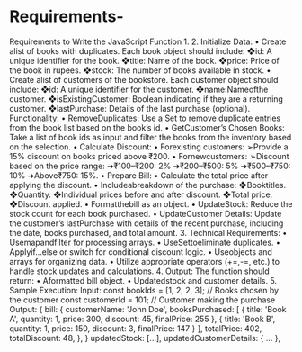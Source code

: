 # Requirements-
Requirements to Write the JavaScript Function
 1.
 2.
 Initialize Data:
 • Create alist of books with duplicates. Each book object
 should include:
 ❖id: A unique identifier for the book.
 ❖title: Name of the book.
 ❖price: Price of the book in rupees.
 ❖stock: The number of books available in stock.
 • Create alist of customers of the bookstore. Each customer
 object should include:
 ❖id: A unique identifier for the customer.
 ❖name:Nameofthe customer.
 ❖isExistingCustomer: Boolean indicating if they are a
 returning customer.
 ❖lastPurchase: Details of the last purchase (optional).
 Functionality:
 • RemoveDuplicates:
 Use a Set to remove duplicate entries from the book list based on the
 book’s id.
 • GetCustomer’s Chosen Books:
 Take a list of book ids as input and filter the books from the inventory
 based on the selection.
• Calculate Discount:
 • Forexisting customers:
 ➢Provide a 15% discount on books priced above ₹200.
 • Fornewcustomers:
 ➢Discount based on the price range:
 ➔₹100–₹200: 2%
 ➔₹200–₹500: 5%
 ➔₹500–₹750: 10%
 ➔Above₹750: 15%.
 • Prepare Bill:
 • Calculate the total price after applying the discount.
 • Includeabreakdown of the purchase:
 ❖Booktitles.
 ❖Quantity.
 ❖Individual prices before and after discount.
 ❖Total price.
 ❖Discount applied.
 • Formatthebill as an object.
 • UpdateStock:
 Reduce the stock count for each book purchased.
 • UpdateCustomer Details:
 Update the customer’s lastPurchase with details of the recent purchase,
 including the date, books purchased, and total amount.
 3.
 Technical Requirements:
• Usemapandfilter for processing arrays.
 • UseSettoeliminate duplicates.
 • Applyif...else or switch for conditional discount logic.
 • Useobjects and arrays for organizing data.
 • Utilize appropriate operators (+=,-=, etc.) to handle stock
 updates and calculations.
 4.
 Output:
 The function should return:
 • Aformatted bill object.
 • Updatedstock and customer details.
 5.
 Sample Execution:
 Input:
 const bookIds = [1, 2, 2, 3]; // Books chosen by the customer
 const customerId = 101; // Customer making the purchase
 Output:
 {
 bill: {
 customerName: 'John Doe',
 booksPurchased: [
 { title: 'Book A', quantity: 1, price: 300, discount: 45, finalPrice: 255 },
 { title: 'Book B', quantity: 1, price: 150, discount: 3, finalPrice: 147 }
 ],
 totalPrice: 402,
 totalDiscount: 48,
},
 }
 updatedStock: [...],
 updatedCustomerDetails: { ... },
